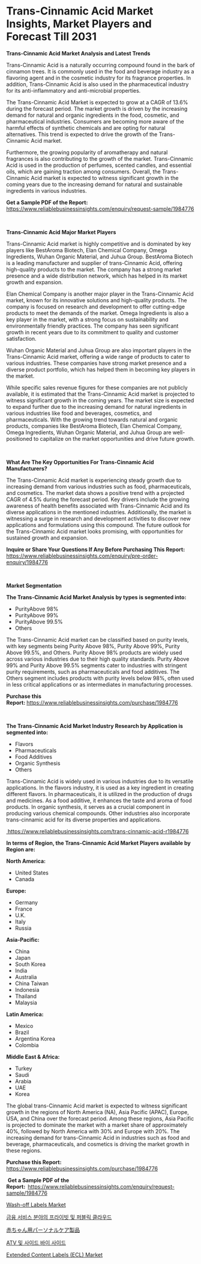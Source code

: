 <p><h1>Trans-Cinnamic Acid Market Insights, Market Players and Forecast Till 2031</h1></p><p><strong>Trans-Cinnamic Acid Market Analysis and Latest Trends</strong></p>
<p><p>Trans-Cinnamic Acid is a naturally occurring compound found in the bark of cinnamon trees. It is commonly used in the food and beverage industry as a flavoring agent and in the cosmetic industry for its fragrance properties. In addition, Trans-Cinnamic Acid is also used in the pharmaceutical industry for its anti-inflammatory and anti-microbial properties.</p><p>The Trans-Cinnamic Acid Market is expected to grow at a CAGR of 13.6% during the forecast period. The market growth is driven by the increasing demand for natural and organic ingredients in the food, cosmetic, and pharmaceutical industries. Consumers are becoming more aware of the harmful effects of synthetic chemicals and are opting for natural alternatives. This trend is expected to drive the growth of the Trans-Cinnamic Acid market.</p><p>Furthermore, the growing popularity of aromatherapy and natural fragrances is also contributing to the growth of the market. Trans-Cinnamic Acid is used in the production of perfumes, scented candles, and essential oils, which are gaining traction among consumers. Overall, the Trans-Cinnamic Acid market is expected to witness significant growth in the coming years due to the increasing demand for natural and sustainable ingredients in various industries.</p></p>
<p><strong>Get a Sample PDF of the Report:&nbsp;</strong> <a href="https://www.reliablebusinessinsights.com/enquiry/request-sample/1984776">https://www.reliablebusinessinsights.com/enquiry/request-sample/1984776</a></p>
<p>&nbsp;</p>
<p><strong>Trans-Cinnamic Acid Major Market Players</strong></p>
<p><p>Trans-Cinnamic Acid market is highly competitive and is dominated by key players like BestAroma Biotech, Elan Chemical Company, Omega Ingredients, Wuhan Organic Material, and Juhua Group. BestAroma Biotech is a leading manufacturer and supplier of trans-Cinnamic Acid, offering high-quality products to the market. The company has a strong market presence and a wide distribution network, which has helped in its market growth and expansion.</p><p>Elan Chemical Company is another major player in the Trans-Cinnamic Acid market, known for its innovative solutions and high-quality products. The company is focused on research and development to offer cutting-edge products to meet the demands of the market. Omega Ingredients is also a key player in the market, with a strong focus on sustainability and environmentally friendly practices. The company has seen significant growth in recent years due to its commitment to quality and customer satisfaction.</p><p>Wuhan Organic Material and Juhua Group are also important players in the Trans-Cinnamic Acid market, offering a wide range of products to cater to various industries. These companies have strong market presence and a diverse product portfolio, which has helped them in becoming key players in the market.</p><p>While specific sales revenue figures for these companies are not publicly available, it is estimated that the Trans-Cinnamic Acid market is projected to witness significant growth in the coming years. The market size is expected to expand further due to the increasing demand for natural ingredients in various industries like food and beverages, cosmetics, and pharmaceuticals. With the growing trend towards natural and organic products, companies like BestAroma Biotech, Elan Chemical Company, Omega Ingredients, Wuhan Organic Material, and Juhua Group are well-positioned to capitalize on the market opportunities and drive future growth.</p></p>
<p>&nbsp;</p>
<p><strong>What Are The Key Opportunities For Trans-Cinnamic Acid Manufacturers?</strong></p>
<p><p>The Trans-Cinnamic Acid market is experiencing steady growth due to increasing demand from various industries such as food, pharmaceuticals, and cosmetics. The market data shows a positive trend with a projected CAGR of 4.5% during the forecast period. Key drivers include the growing awareness of health benefits associated with Trans-Cinnamic Acid and its diverse applications in the mentioned industries. Additionally, the market is witnessing a surge in research and development activities to discover new applications and formulations using this compound. The future outlook for the Trans-Cinnamic Acid market looks promising, with opportunities for sustained growth and expansion.</p></p>
<p><strong>Inquire or Share Your Questions If Any Before Purchasing This Report:</strong> <a href="https://www.reliablebusinessinsights.com/enquiry/pre-order-enquiry/1984776">https://www.reliablebusinessinsights.com/enquiry/pre-order-enquiry/1984776</a></p>
<p>&nbsp;</p>
<p><strong>Market Segmentation</strong></p>
<p><strong>The Trans-Cinnamic Acid Market Analysis by types is segmented into:</strong></p>
<p><ul><li>PurityAbove 98%</li><li>PurityAbove 99%</li><li>PurityAbove 99.5%</li><li>Others</li></ul></p>
<p><p>The Trans-Cinnamic Acid market can be classified based on purity levels, with key segments being Purity Above 98%, Purity Above 99%, Purity Above 99.5%, and Others. Purity Above 98% products are widely used across various industries due to their high quality standards. Purity Above 99% and Purity Above 99.5% segments cater to industries with stringent purity requirements, such as pharmaceuticals and food additives. The Others segment includes products with purity levels below 98%, often used in less critical applications or as intermediates in manufacturing processes.</p></p>
<p><strong>Purchase this Report:&nbsp;</strong><a href="https://www.reliablebusinessinsights.com/purchase/1984776">https://www.reliablebusinessinsights.com/purchase/1984776</a></p>
<p>&nbsp;</p>
<p><strong>The Trans-Cinnamic Acid Market Industry Research by Application is segmented into:</strong></p>
<p><ul><li>Flavors</li><li>Pharmaceuticals</li><li>Food Additives</li><li>Organic Synthesis</li><li>Others</li></ul></p>
<p><p>Trans-Cinnamic Acid is widely used in various industries due to its versatile applications. In the flavors industry, it is used as a key ingredient in creating different flavors. In pharmaceuticals, it is utilized in the production of drugs and medicines. As a food additive, it enhances the taste and aroma of food products. In organic synthesis, it serves as a crucial component in producing various chemical compounds. Other industries also incorporate trans-cinnamic acid for its diverse properties and applications.</p></p>
<p><a href="https://www.reliablebusinessinsights.com/trans-cinnamic-acid-r1984776">&nbsp;https://www.reliablebusinessinsights.com/trans-cinnamic-acid-r1984776</a></p>
<p><strong>In terms of Region, the Trans-Cinnamic Acid Market Players available by Region are:</strong></p>
<p>
    <p> <strong> North America: </strong>
        <ul>
            <li>United States</li>
            <li>Canada</li>
        </ul>
        </p> 
    <p> <strong> Europe: </strong>
        <ul>
            <li>Germany</li>
            <li>France</li>
            <li>U.K.</li>
            <li>Italy</li>
            <li>Russia</li>
        </ul>
        </p> 
    <p> <strong> Asia-Pacific: </strong>
        <ul>
            <li>China</li>
            <li>Japan</li>
            <li>South Korea</li>
            <li>India</li>
            <li>Australia</li>
            <li>China Taiwan</li>
            <li>Indonesia</li>
            <li>Thailand</li>
            <li>Malaysia</li>
        </ul>
        </p> 
    <p> <strong> Latin America: </strong>
        <ul>
            <li>Mexico</li>
            <li>Brazil</li>
            <li>Argentina Korea</li>
            <li>Colombia</li>
        </ul>
        </p> 
    <p> <strong> Middle East & Africa: </strong>
        <ul>
            <li>Turkey</li>
            <li>Saudi</li>
            <li>Arabia</li>
            <li>UAE</li>
            <li>Korea</li>
        </ul>
    </p>
    </p>
<p><p>The global trans-Cinnamic Acid market is expected to witness significant growth in the regions of North America (NA), Asia Pacific (APAC), Europe, USA, and China over the forecast period. Among these regions, Asia Pacific is projected to dominate the market with a market share of approximately 40%, followed by North America with 30% and Europe with 20%. The increasing demand for trans-Cinnamic Acid in industries such as food and beverage, pharmaceuticals, and cosmetics is driving the market growth in these regions.</p></p>
<p><strong>Purchase this Report: </strong><a href="https://www.reliablebusinessinsights.com/purchase/1984776">https://www.reliablebusinessinsights.com/purchase/1984776</a></p>
<p>&nbsp;<strong>Get a Sample PDF of the Report:&nbsp;&nbsp;</strong><a href="https://www.reliablebusinessinsights.com/enquiry/request-sample/1984776">https://www.reliablebusinessinsights.com/enquiry/request-sample/1984776</a></p>
<p><strong></strong></p>
<p><p><a href="https://github.com/dancokkoe288/Market-Research-Report-List-1/blob/main/wash-off-labels-market.md">Wash-off Labels Market</a></p><p><a href="https://github.com/crfsywufhm81415/Market-Research-Report-List-2/blob/main/1725597145691.md">금융 서비스 분야의 프라이빗 및 퍼블릭 클라우드</a></p><p><a href="https://github.com/ChloeConn27/Market-Research-Report-List-1/blob/main/5946519139373.md">赤ちゃん用パーソナルケア製品</a></p><p><a href="https://github.com/vs10l4sfg5c/Market-Research-Report-List-2/blob/main/4297394145692.md">ATV 및 사이드 바이 사이드</a></p><p><a href="https://github.com/huqhwmcs55/Market-Research-Report-List-1/blob/main/extended-content-labels-ecl-market.md">Extended Content Labels (ECL) Market</a></p></p>